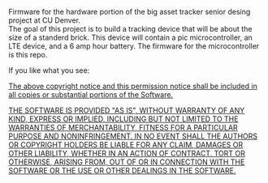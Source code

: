 Firmware for the hardware portion of the big asset tracker senior desing project at CU Denver.  
The goal of this project is to build a tracking device that will be about the size of a standerd brick.  This device will contain a pic microcontroller, an LTE device, and a 6 amp hour battery.  The firmware for the microcontroller is this repo. 

If you like what you see:
<html><a href ="https://www.linkedin.com/in/dilloneecs/>linkedin</a></html>
 

<html>
<b>
Copyright 2019 Big asset tracker team

Permission is hereby granted, free of charge, to any person obtaining a copy of this software and associated documentation files (the "Software"), to deal in the Software without restriction, including without limitation the rights to use, copy, modify, merge, publish, distribute, sublicense, and/or sell copies of the Software, and to permit persons to whom the Software is furnished to do so, subject to the following conditions:

The above copyright notice and this permission notice shall be included in all copies or substantial portions of the Software.

THE SOFTWARE IS PROVIDED "AS IS", WITHOUT WARRANTY OF ANY KIND, EXPRESS OR IMPLIED, INCLUDING BUT NOT LIMITED TO THE WARRANTIES OF MERCHANTABILITY, FITNESS FOR A PARTICULAR PURPOSE AND NONINFRINGEMENT. IN NO EVENT SHALL THE AUTHORS OR COPYRIGHT HOLDERS BE LIABLE FOR ANY CLAIM, DAMAGES OR OTHER LIABILITY, WHETHER IN AN ACTION OF CONTRACT, TORT OR OTHERWISE, ARISING FROM, OUT OF OR IN CONNECTION WITH THE SOFTWARE OR THE USE OR OTHER DEALINGS IN THE SOFTWARE.
</b>
</html>
